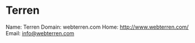 
# Terren

Name: Terren
Domain: webterren.com
Home: http://www.webterren.com/
Email: info@webterren.com
